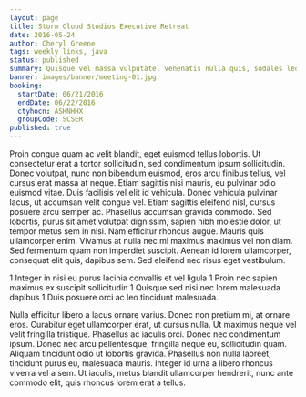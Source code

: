 ```yaml
---
layout: page
title: Storm Cloud Studios Executive Retreat
date: 2016-05-24
author: Cheryl Greene
tags: weekly links, java
status: published
summary: Quisque vel massa vulputate, venenatis nulla quis, sodales leo.
banner: images/banner/meeting-01.jpg
booking:
  startDate: 06/21/2016
  endDate: 06/22/2016
  ctyhocn: ASHNHHX
  groupCode: SCSER
published: true
---
```

Proin congue quam ac velit blandit, eget euismod tellus lobortis. Ut consectetur erat a tortor sollicitudin, sed condimentum ipsum sollicitudin. Donec volutpat, nunc non bibendum euismod, eros arcu finibus tellus, vel cursus erat massa at neque. Etiam sagittis nisi mauris, eu pulvinar odio euismod vitae. Duis facilisis vel elit id vehicula. Donec vehicula pulvinar lacus, ut accumsan velit congue vel. Etiam sagittis eleifend nisl, cursus posuere arcu semper ac. Phasellus accumsan gravida commodo. Sed lobortis, purus sit amet volutpat dignissim, sapien nibh molestie dolor, ut tempor metus sem in nisi. Nam efficitur rhoncus augue. Mauris quis ullamcorper enim. Vivamus at nulla nec mi maximus maximus vel non diam. Sed fermentum quam non imperdiet suscipit. Aenean id lorem ullamcorper, consequat elit quis, dapibus sem. Sed eleifend nec risus eget vestibulum.

1 Integer in nisi eu purus lacinia convallis et vel ligula
1 Proin nec sapien maximus ex suscipit sollicitudin
1 Quisque sed nisi nec lorem malesuada dapibus
1 Duis posuere orci ac leo tincidunt malesuada.

Nulla efficitur libero a lacus ornare varius. Donec non pretium mi, at ornare eros. Curabitur eget ullamcorper erat, ut cursus nulla. Ut maximus neque vel velit fringilla tristique. Phasellus ac iaculis orci. Donec nec condimentum ipsum. Donec nec arcu pellentesque, fringilla neque eu, sollicitudin quam. Aliquam tincidunt odio ut lobortis gravida. Phasellus non nulla laoreet, tincidunt purus eu, malesuada mauris. Integer id urna a libero rhoncus viverra vel a sem. Ut iaculis, metus blandit ullamcorper hendrerit, nunc ante commodo elit, quis rhoncus lorem erat a tellus.
